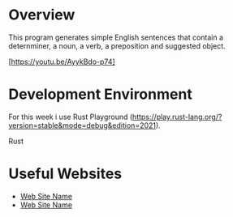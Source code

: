 # Overview
This program  generates simple English sentences that contain a deternminer, a noun, a verb, a preposition and suggested object.


[https://youtu.be/AyykBdo-p74]

# Development Environment

For this week i use Rust Playground (https://play.rust-lang.org/?version=stable&mode=debug&edition=2021).

Rust

# Useful Websites

* [Web Site Name](https://www.tutorialspoint.com/rust/index.htm)
* [Web Site Name](https://doc.rust-lang.org/book/)

